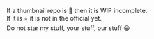 If a thumbnail repo is 📌 then it is WIP incomplete.<BR />
If it is ⭐ it is not in the official yet.<BR />
Do not star my stuff, your stuff, our stuff 😁
